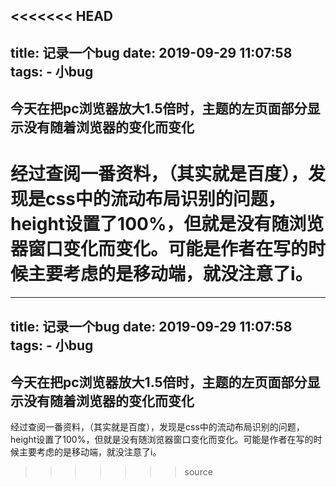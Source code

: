 <<<<<<< HEAD
---
title: 记录一个bug
date: 2019-09-29 11:07:58
tags:
      - 小bug
---
## 今天在把pc浏览器放大1.5倍时，主题的左页面部分显示没有随着浏览器的变化而变化
经过查阅一番资料，（其实就是百度），发现是css中的流动布局识别的问题，height设置了100%，但就是没有随浏览器窗口变化而变化。可能是作者在写的时候主要考虑的是移动端，就没注意了i。
=======
---
title: 记录一个bug
date: 2019-09-29 11:07:58
tags:
      - 小bug
---
## 今天在把pc浏览器放大1.5倍时，主题的左页面部分显示没有随着浏览器的变化而变化
经过查阅一番资料，（其实就是百度），发现是css中的流动布局识别的问题，height设置了100%，但就是没有随浏览器窗口变化而变化。可能是作者在写的时候主要考虑的是移动端，就没注意了i。
>>>>>>> source
